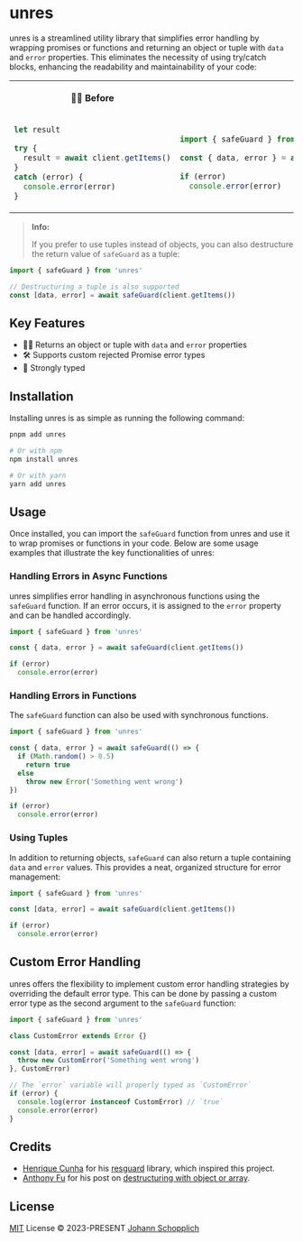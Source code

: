 # unres

unres is a streamlined utility library that simplifies error handling by wrapping promises or functions and returning an object or tuple with `data` and `error` properties. This eliminates the necessity of using try/catch blocks, enhancing the readability and maintainability of your code:

<table>

<tr>
<th><p><strong>😮‍💨 Before</strong></p></th>
<th><p><strong>🙆‍♂️ After</strong></p></th>
</tr>

<tr>
<td>

```ts
let result

try {
  result = await client.getItems()
}
catch (error) {
  console.error(error)
}
```

</td>
<td>

```ts
import { safeGuard } from 'unres'

const { data, error } = await safeGuard(client.getItems())

if (error)
  console.error(error)
```

</td>
</tr>

</table>

> **Info:**
>
> If you prefer to use tuples instead of objects, you can also destructure the return value of `safeGuard` as a tuple:

```ts
import { safeGuard } from 'unres'

// Destructuring a tuple is also supported
const [data, error] = await safeGuard(client.getItems())
```


## Key Features

- 💆‍♂️ Returns an object or tuple with `data` and `error` properties
- 🛠️ Supports custom rejected Promise error types
- 🦾 Strongly typed

## Installation

Installing unres is as simple as running the following command:

```bash
pnpm add unres

# Or with npm
npm install unres

# Or with yarn
yarn add unres
```

## Usage

Once installed, you can import the `safeGuard` function from unres and use it to wrap promises or functions in your code. Below are some usage examples that illustrate the key functionalities of unres:

### Handling Errors in Async Functions

unres simplifies error handling in asynchronous functions using the `safeGuard` function. If an error occurs, it is assigned to the `error` property and can be handled accordingly.

```ts
import { safeGuard } from 'unres'

const { data, error } = await safeGuard(client.getItems())

if (error)
  console.error(error)
```

### Handling Errors in Functions

The `safeGuard` function can also be used with synchronous functions.

```ts
import { safeGuard } from 'unres'

const { data, error } = await safeGuard(() => {
  if (Math.random() > 0.5)
    return true
  else
    throw new Error('Something went wrong')
})

if (error)
  console.error(error)
```

### Using Tuples

In addition to returning objects, `safeGuard` can also return a tuple containing `data` and `error` values. This provides a neat, organized structure for error management:

```ts
import { safeGuard } from 'unres'

const [data, error] = await safeGuard(client.getItems())

if (error)
  console.error(error)
```

## Custom Error Handling

unres offers the flexibility to implement custom error handling strategies by overriding the default error type. This can be done by passing a custom error type as the second argument to the `safeGuard` function:

```ts
import { safeGuard } from 'unres'

class CustomError extends Error {}

const [data, error] = await safeGuard(() => {
  throw new CustomError('Something went wrong')
}, CustomError)

// The `error` variable will properly typed as `CustomError`
if (error) {
  console.log(error instanceof CustomError) // `true`
  console.error(error)
}
```

## Credits

- [Henrique Cunha](https://github.com/henrycunh) for his [resguard](https://github.com/henrycunh/resguard) library, which inspired this project.
- [Anthony Fu](https://github.com/antfu) for his post on [destructuring with object or array](https://antfu.me/posts/destructuring-with-object-or-array).

## License

[MIT](./LICENSE) License © 2023-PRESENT [Johann Schopplich](https://github.com/johannschopplich)
